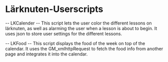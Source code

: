 # Lärknuten-Userscripts

-- LKCalender --
This script lets the user color the different lessons on lärknuten, as well as alarming the user when a lesson is about to begin.
It uses json to store user settings for the different lessons.

-- LKFood --
This script displays the food of the week on top of the calendar.
It uses the GM_xmlhttpRequest to fetch the food info from another page and integrates it into the calendar.
